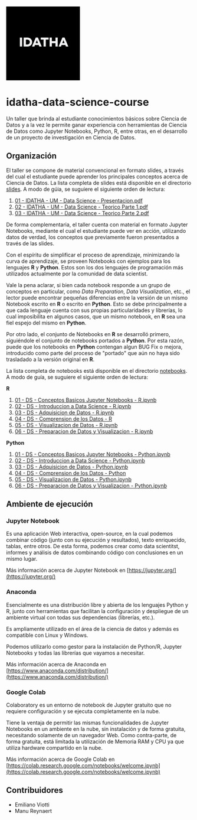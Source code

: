![IdathaLogo](notebooks/figures/idatha-logo.jpeg)

# idatha-data-science-course

Un taller que brinda al estudiante conocimientos básicos sobre Ciencia de Datos y a la vez le permite ganar experiencia con herramientas de Ciencia de Datos como Jupyter Notebooks, Python, R, entre otras, en el desarrollo de un proyecto de investigación en Ciencia de Datos.

## Organización

El taller se compone de material convencional en formato slides, a través del cual el estudiante puede aprender los principales conceptos acerca de Ciencia de Datos. La lista completa de slides está disponible en el directorio [slides](slides). A modo de gúia, se suguiere el siguiente orden de lectura:

1. [01 - IDATHA - UM - Data Science - Presentacion.pdf](slides/01%20-%20IDATHA%20-%20UM%20-%20Data%20Science%20-%20Presentacion.pdf)
2. [02 - IDATHA - UM - Data Science - Teorico Parte 1.pdf](slides/02%20-%20IDATHA%20-%20UM%20-%20Data%20Science%20-%20Teorico%20Parte%201.pdf)
3. [03 - IDATHA - UM - Data Science - Teorico Parte 2.pdf](slides/03%20-%20IDATHA%20-%20UM%20-%20Data%20Science%20-%20Teorico%20Parte%202.pdf)

De forma complementaria, el taller cuenta con material en formato Jupyter Notebooks, mediante el cual el estudiante puede ver en acción, utilizando datos de verdad, los conceptos que previamente fueron presentados a través de las slides. 

Con el espíritu de simplificar el proceso de aprendizaje, minimizando la curva de aprendizaje, se proveen Notebooks con ejemplos para los lenguajes **R** y **Python**. Estos son los dos lenguajes de programación más utilizados actualmente por la comunidad de data scientist. 

Vale la pena aclarar, si bien cada notebook responde a un grupo de conceptos en particular, como _Data Preparation_, _Data Visualization_, etc., el lector puede encontrar pequeñas diferencias entre la versión de un mismo Notebook escrito en **R** o escrito en **Python**. Esto se debe principalmente a que cada lenguaje cuenta con sus propias particularidades y librerías, lo cual imposibilita en algunos casos, que un mismo notebook, en **R** sea una fiel espejo del mismo en **Python**. 

Por otro lado, el conjunto de Notebooks en **R** se desarrolló primero, siguiéndole el conjunto de notebooks portados a **Python**. Por esta razón, puede que los notebooks en **Python** contengan algun BUG Fix o mejora, introducido como parte del proceso de "portado" que aún no haya sido trasladado a la versión original en **R**. 

La lista completa de notebooks está disponible en el directorio [notebooks](notebooks). A modo de guía, se suguiere el siguiente orden de lectura:

**R**

1. [01 - DS - Conceptos Basicos Jupyter Notebooks - R.ipynb](notebooks/01%20-%20DS%20-%20Conceptos%20Basicos%20Jupyter%20Notebooks%20-%20R.ipynb)
2. [02 - DS - Introduccion a Data Science - R.ipynb](notebooks/02%20-%20DS%20-%20Introduccion%20a%20Data%20Science%20-%20R.ipynb)
3. [03 - DS - Adquisicion de Datos - R.ipynb](notebooks/03%20-%20DS%20-%20Adquisicion%20de%20Datos%20-%20R.ipynb)
4. [04 - DS - Comprension de los Datos - R](notebooks/04%20-%20DS%20-%20Comprension%20de%20los%20Datos%20-%20R.ipynb)
5. [05 - DS - Visualizacion de Datos - R.ipynb](notebooks/05%20-%20DS%20-%20Visualizacion%20de%20Datos%20-%20R.ipynb)
6. [06 - DS - Preparacion de Datos y Visualizacion - R.ipynb](notebooks/06%20-%20DS%20-%20Preparacion%20de%20Datos%20y%20Visualizacion%20-%20R.ipynb)


**Python**

1. [01 - DS - Conceptos Basicos Jupyter Notebooks - Python.ipynb](notebooks/01%20-%20DS%20-%20Conceptos%20Basicos%20Jupyter%20Notebooks%20-%20Python.ipynb)
2. [02 - DS - Introduccion a Data Science - Python.ipynb](notebooks/02%20-%20DS%20-%20Introduccion%20a%20Data%20Science%20-%20Python.ipynb)
3. [03 - DS - Adquisicion de Datos - Python.ipynb](notebooks/03%20-%20DS%20-%20Adquisicion%20de%20Datos%20-%20Python.ipynb)
4. [04 - DS - Comprension de los Datos - Python](notebooks/04%20-%20DS%20-%20Comprension%20de%20los%20Datos%20-%20Python.ipynb)
5. [05 - DS - Visualizacion de Datos - Python.ipynb](notebooks/05%20-%20DS%20-%20Visualizacion%20de%20Datos%20-%20Python.ipynb)
6. [06 - DS - Preparacion de Datos y Visualizacion - Python.ipynb](notebooks/06%20-%20DS%20-%20Preparacion%20de%20Datos%20y%20Visualizacion%20-%20Python.ipynb)

## Ambiente de ejecución

### Jupyter Notebook
Es una aplicación Web interactiva, open-source, en la cual podemos combinar código (junto con su ejecución y resultados), texto enriquecido, tablas, entre otros. De esta forma, podemos crear como data scientitst, informes y análisis de datos combinando código con conclusiones en un mismo lugar.

Más información acerca de Jupyter Notebook en [https://jupyter.org/](https://jupyter.org/)

### Anaconda

Esencialmente es una distribución libre y abierta de los lenguajes Python y R, junto con herramientas que facilitan la configuración y despliegue de un ambiente virtual con todas sus dependencias (librerías, etc.).

Es ampliamente utilizado en el área de la ciencia de datos y además es compatible con Linux y Windows. 

Podemos utilizarlo como gestor para la instalación de Python/R, Jupyter Notebooks y todas las librerías que vayamos a necesitar.

Más información acerca de Anaconda en [https://www.anaconda.com/distribution/](https://www.anaconda.com/distribution/)

### Google Colab

Colaboratory es un entorno de notebook de Jupyter gratuito que no requiere configuración y se ejecuta completamente en la nube.

Tiene la ventaja de permitir las mismas funcionalidades de Jupyter Notebooks en un ambiente en la nube, sin instalación y de forma gratuita, necesitando solamente de un navegador Web. Como contra-parte, de forma gratuita, está limitada la utilización de Memoria RAM y CPU ya que utiliza hardware compartido en la nube.

Más información acerca de Google Colab en [https://colab.research.google.com/notebooks/welcome.ipynb](https://colab.research.google.com/notebooks/welcome.ipynb)

## Contribuidores

* Emiliano Viotti
* Manu Reynaert
